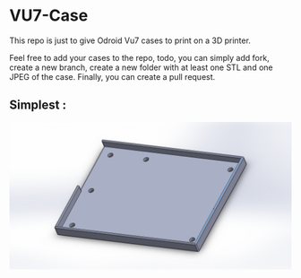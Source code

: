VU7-Case
=========

This repo is just to give Odroid Vu7 cases to print on a 3D printer.

Feel free to add your cases to the repo, todo, you can simply add fork, create a new branch, create a new folder with at least one STL and one JPEG of the case. Finally, you can create a pull request.


Simplest :
--------------

![alt text](https://raw.githubusercontent.com/AlexisTM/Vu7-Case/master/Simplest/VU7.case.JPG  "Simplest")
